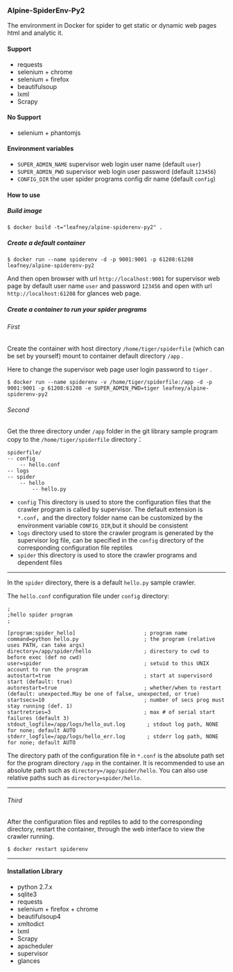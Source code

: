 ### Alpine-SpiderEnv-Py2

The environment in Docker for spider to get static or dynamic web pages html and analytic it.

#### Support

* requests
* selenium + chrome
* selenium + firefox
* beautifulsoup
* lxml
* Scrapy

#### No Support

* selenium + phantomjs

#### Environment variables

* `SUPER_ADMIN_NAME` supervisor web login user name (default `user`)
* `SUPER_ADMIN_PWD` supervisor web login user password (default `123456`)
* `CONFIG_DIR` the user spider programs config dir name (default `config`)

#### How to use

##### Build image

```
$ docker build -t="leafney/alpine-spiderenv-py2" .
```

##### Create a default container

```
$ docker run --name spiderenv -d -p 9001:9001 -p 61208:61208 leafney/alpine-spiderenv-py2
```

And then open browser with url `http://localhost:9001` for supervisor web page by default user name `user` and password `123456` and open with url `http://localhost:61208` for glances web page.

##### Create a container to run your spider programs

###### First

Create the container with host directory `/home/tiger/spiderfile` (which can be set by yourself) mount to container default directory `/app` .

Here to change the supervisor web page user login password to `tiger` .

```
$ docker run --name spiderenv -v /home/tiger/spiderfile:/app -d -p 9001:9001 -p 61208:61208 -e SUPER_ADMIN_PWD=tiger leafney/alpine-spiderenv-py2
```

###### Second

Get the three directory under `/app` folder in the git library sample program copy to the `/home/tiger/spiderfile` directory：

```
spiderfile/
-- config
    -- hello.conf
-- logs
-- spider
    -- hello
        -- hello.py
```

* `config` This directory is used to store the configuration files that the crawler program is called by supervisor. The default extension is `*.conf`，and the directory folder name can be customized by the environment variable `CONFIG_DIR`,but it should be consistent
* `logs` directory used to store the crawler program is generated by the supervisor log file, can be specified in the `config` directory of the corresponding configuration file reptiles
* `spider` this directory is used to store the crawler programs and dependent files

***

In the `spider` directory, there is a default `hello.py` sample crawler.

The `hello.conf` configuration file under `config` directory:

```
;
;hello spider program
;

[program:spider_hello]   		            ; program name
command=python hello.py     				; the program (relative uses PATH, can take args)
directory=/app/spider/hello 	            ; directory to cwd to before exec (def no cwd)
user=spider  								; setuid to this UNIX account to run the program
autostart=true                           	; start at supervisord start (default: true)
autorestart=true                         	; whether/when to restart (default: unexpected.May be one of false, unexpected, or true)
startsecs=10  								; number of secs prog must stay running (def. 1)
startretries=3                              ; max # of serial start failures (default 3)
stdout_logfile=/app/logs/hello_out.log       ; stdout log path, NONE for none; default AUTO
stderr_logfile=/app/logs/hello_err.log       ; stderr log path, NONE for none; default AUTO
```

The directory path of the configuration file in `*.conf` is the absolute path set for the program directory `/app` in the container. It is recommended to use an absolute path such as `directory=/app/spider/hello`. You can also use relative paths such as `directory=spider/hello`.

***

###### Third

After the configuration files and reptiles to add to the corresponding directory, restart the container, through the web interface to view the crawler running.

```
$ docker restart spiderenv
```

***

#### Installation Library

* python 2.7.x
* sqlite3
* requests
* selenium + firefox + chrome
* beautifulsoup4
* xmltodict
* lxml
* Scrapy
* apscheduler
* supervisor
* glances

